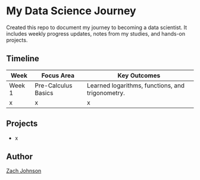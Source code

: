 # My Data Science Journey
Created this repo to document my journey to becoming a data scientist. It includes weekly progress updates, notes from my studies, and hands-on projects.

## Timeline
| **Week**      | **Focus Area**              | **Key Outcomes**                                     |
|---------------|-----------------------------|-----------------------------------------------------|
| Week 1        | Pre-Calculus Basics         | Learned logarithms, functions, and trigonometry.   |
| x | x | x |

## Projects
- x

## Author
[Zach Johnson](https://github.com/zachjxyz)

